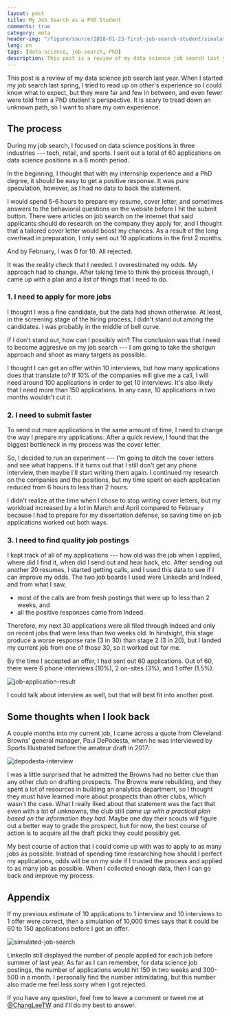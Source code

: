 ```yaml
---
layout: post
title: My Job Search as a PhD Student
comments: true
category: meta
header-img: "/figure/source/2018-01-23-first-job-search-student/simulation.png"
lang: en
tags: [data-science, job-search, PhD]
description: This post is a review of my data science job search last year as a PhD student.
---
```


This post is a review of my data science job search last year. When I started my job search last spring, I tried to read up on other's experience so I could know what to expect, but they were far and few in between, and even fewer were told from a PhD student's perspective. It is scary to tread down an unknown path, so I want to share my own experience.

## The process

During my job search, I focused on data science positions in three industries --- tech, retail, and sports. I sent out a total of 60 applications on data science positions in a 6 month period.

In the beginning, I thought that with my internship experience and a PhD degree, it should be easy to get a positive response. It was pure speculation, however, as I had no data to back the statement.

I would spend 5-6 hours to prepare my resume, cover letter, and sometimes answers to the behavioral questions on the website before I hit the submit button. There were articles on job search on the internet that said applicants should do research on the company they apply for, and I thought that a tailored cover letter would boost my chances. As a result of the long overhead in preparation, I only sent out 10 applications in the first 2 months.

And by February, I was 0 for 10. All rejected.

It was the reality check that I needed. I overestimated my odds. My approach had to change. After taking time to think the process through, I came up with a plan and a list of things that I need to do.

### 1. I need to apply for more jobs

I thought I was a fine candidate, but the data had shown otherwise. At least, in the screening stage of the hiring process, I didn't stand out among the candidates. I was probably in the middle of bell curve.

If I don't stand out, how can I possibly win? The conclusion was that I need to become aggresive on my job search --- I am going to take the shotgun approach and shoot as many targets as possible.

I thought I can get an offer within 10 interviews, but how many applications does that translate to? If 10% of the companies will give me a call, I will need around 100 applications in order to get 10 interviews. It's also likely that I need more than 150 applications. In any case, 10 applications in two months wouldn't cut it.

### 2. I need to submit faster

To send out more applications in the same amount of time, I need to change the way I prepare my applications. After a quick review, I found that the biggest bottleneck in my process was the cover letter.

So, I decided to run an experiment --- I'm going to ditch the cover letters and see what happens. If it turns out that I still don't get any phone interview, then maybe I'll start writing them again. I continued my research on the companies and the positions, but my time spent on each application reduced from 6 hours to less than 2 hours.

I didn't realize at the time when I chose to stop writing cover letters, but my workload increased by a lot in March and April compared to February because I had to prepare for my dissertation defense, so saving time on job applications worked out both ways.

### 3. I need to find quality job postings

I kept track of all of my applications --- how old was the job when I applied, where did I find it, when did I send out and hear back, etc. After sending out another 20 resumes, I started getting calls, and I used this data to see if I can improve my odds. The two job boards I used were LinkedIn and Indeed, and from what I saw,

* most of the calls are from fresh postings that were up fo less than 2 weeks, and
* all the positive responses came from Indeed.

Therefore, my next 30 applications were all filed through Indeed and only on recent jobs that were less than two weeks old. In hindsight, this stage produce a worse response rate (3 in 30) than stage 2 (3 in 20), but I landed my current job from one of those 30, so it worked out for me.

By the time I accepted an offer, I had sent out 60 applications. Out of 60, there were 6 phone interviews (10%), 2 on-sites (3%), and 1 offer (1.5%).

![job-application-result](/figure/source/2018-01-23-first-job-search-student/application-result.png)

I could talk about interview as well, but that will best fit into another post.

## Some thoughts when I look back

A couple months into my current job, I came across a quote from Cleveland Browns' general manager, Paul DePodesta, when he was interviewed by Sports Illustrated before the amateur draft in 2017:

![depodesta-interview](/figure/source/2018-01-23-first-job-search-student/browns-pick-si.png)

I was a little surprised that he admitted the Browns had no better clue than any other club on drafting prospects. The Browns were rebuilding, and they spent a lot of resources in building an analytics department, so I thought they must have learned more about prospects than other clubs, which wasn't the case. What I really liked about that statement was the fact that even with a lot of unknowns, the club still *came up with a practical plan based on the information they had*. Maybe one day their scouts will figure out a better way to grade the prospect, but for now, the best course of action is to acquire all the draft picks they could possibly get.

My best course of action that I could come up with was to apply to as many jobs as possible. Instead of spending time researching how should I perfect my applications, odds will be on my side if I trusted the process and applied to as many job as possible. When I collected enough data, then I can go back and improve my process.

## Appendix

If my previous estimate of 10 applications to 1 interview and 10 interviews to 1 offer were correct, then a simulation of 10,000 times says that it could be 60 to 150 applications before I got an offer.

![simulated-job-search](/figure/source/2018-01-23-first-job-search-student/simulation.png)

LinkedIn still displayed the number of people applied for each job before summer of last year. As far as I can remember, for data science job postings, the number of applications would hit 150 in two weeks and 300-500 in a month. I personally find the number intimidating, but this number also made me feel less sorry when I got rejected.

If you have any question, feel free to leave a comment or tweet me at [@ChangLeeTW](https://twitter.com/ChangLeeTW) and I'll do my best to answer.

